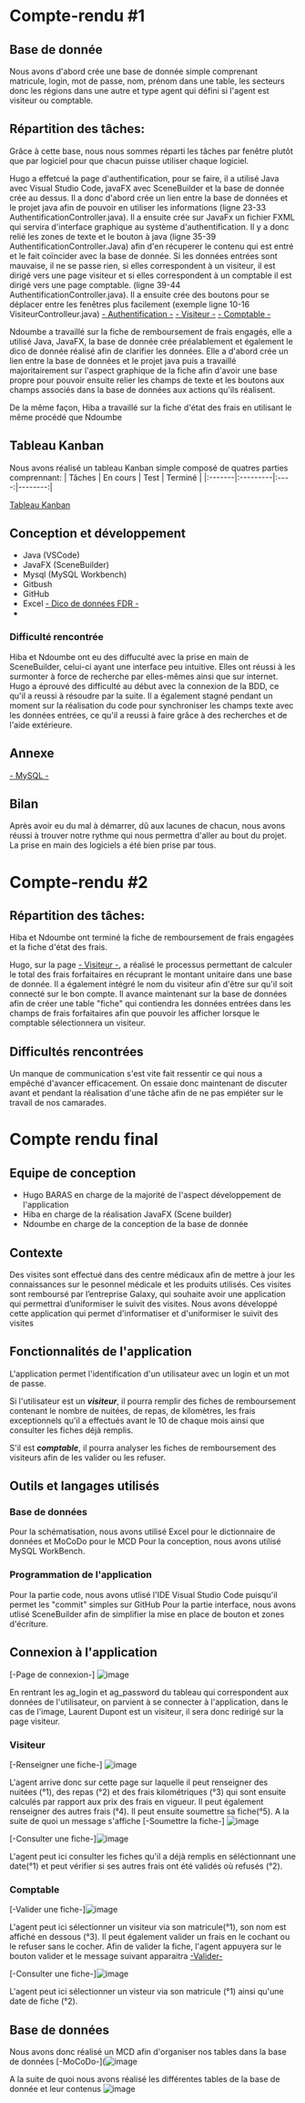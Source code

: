 # Compte-rendu #1


## Base de donnée
Nous avons d'abord crée une base de donnée simple comprenant matricule, login, mot de passe, nom, prénom dans une table, les secteurs donc les régions dans une autre et type agent qui défini si l'agent est visiteur ou comptable.



## Répartition des tâches:
Grâce à cette base, nous nous sommes réparti les tâches par fenêtre plutôt que par logiciel pour que chacun puisse utiliser chaque logiciel.

Hugo a effetcué la page d'authentification, pour se faire, il a utilisé Java avec Visual Studio Code, javaFX avec SceneBuilder et la base de donnée crée au dessus.
Il a donc d'abord crée un lien entre la base de données et le projet java afin de pouvoir en utiliser les informations (ligne 23-33 AuthentificationController.java). Il a ensuite crée sur JavaFx un fichier FXML qui servira d'interface graphique au système d'authentification. Il y a donc relié les zones de texte et le bouton à java (ligne 35-39 AuthentificationController.Java) afin d'en récuperer le contenu qui est entré et le fait coïncider avec la base de donnée. Si les données entrées sont mauvaise, il ne se passe rien, si elles correspondent à un visiteur, il est dirigé vers une page visiteur et si elles correspondent à un comptable il est dirigé vers une page comptable. (ligne 39-44 AuthentificationController.java). Il a ensuite crée des boutons pour se déplacer entre les fenêtres plus facilement (exemple ligne 10-16 VisiteurControlleur.java)
[- Authentification -](https://github.com/hugobaras/ap/blob/master/authentification.png)  [- Visiteur -](https://github.com/hugobaras/ap/blob/master/visiteur.png) [- Comptable -](https://github.com/hugobaras/ap/blob/master/camptable.png)

Ndoumbe a travaillé sur la fiche de remboursement de frais engagés, elle a utilisé Java, JavaFX, la base de donnée crée préalablement et également le dico de donnée réalisé afin de clarifier les données. Elle a d'abord crée un lien entre la base de données et le projet java puis a travaillé majoritairement sur l'aspect graphique de la fiche afin d'avoir une base propre pour pouvoir ensuite relier les champs de texte et les boutons aux champs associés dans la base de données aux actions qu'ils réalisent. 

De la même façon, Hiba a travaillé sur la fiche d'état des frais en utilisant le même procédé que Ndoumbe 


## Tableau Kanban
Nous avons réalisé un tableau Kanban simple composé de quatres parties comprennant: 
| Tâches | En cours | Test | Terminé |
|:-------|:---------|:----:|--------:|


[Tableau Kanban](https://trello.com/invite/b/rVH7JqII/9b7bd25f2113099189ab73e2ac0586d3/modele-kanban)


## Conception et développement
* Java (VSCode)
* JavaFX (SceneBuilder)
* Mysql (MySQL Workbench)
* Gitbush
* GitHub
* Excel [- Dico de données FDR -](https://github.com/hugobaras/ap/blob/master/Dico%20de%20données.xlsx)
* 
### Difficulté rencontrée
Hiba et Ndoumbe ont eu des diffuculté avec la prise en main de SceneBuilder, celui-ci ayant une interface peu intuitive. Elles ont réussi à les surmonter à force de recherche par elles-mêmes ainsi que sur internet. 
Hugo a éprouvé des difficulté au début avec la connexion de la BDD, ce qu'il a reussi à résoudre par la suite. Il a également stagné pendant un moment sur la réalisation du code pour synchroniser les champs texte avec les données entrées, ce qu'il a reussi à faire grâce à des recherches et de l'aide extérieure.


## Annexe
[- MySQL -](https://github.com/hugobaras/ap/blob/master/gsb.sql)


## Bilan
Après avoir eu du mal à démarrer, dû aux lacunes de chacun, nous avons réussi à trouver notre rythme qui nous permettra d'aller au bout du projet. La prise en main des logiciels a été bien prise par tous. 

# Compte-rendu #2

## Répartition des tâches:
Hiba et Ndoumbe ont terminé la fiche de remboursement de frais engagées et la fiche d'état des frais.

Hugo, sur la page [- Visiteur -](https://github.com/hugobaras/ap/blob/master/visiteur.png), a réalisé le processus permettant de calculer le total des frais forfaitaires en récuprant le montant unitaire dans une base de donnée. Il a également intégré le nom du visiteur afin d'être sur qu'il soit connecté sur le bon compte. 
Il avance maintenant sur la base de données afin de créer une table "fiche" qui contiendra les données entrées dans les champs de frais forfaitaires afin que pouvoir les afficher lorsque le comptable sélectionnera un visiteur. 

## Difficultés rencontrées
Un manque de communication s'est vite fait ressentir ce qui nous a empêché d'avancer efficacement. On essaie donc maintenant de discuter avant et pendant la réalisation d'une tâche afin de ne pas empiéter sur le travail de nos camarades.  


# Compte rendu final

## Equipe de conception
- Hugo BARAS en charge de la majorité de l'aspect développement de l'application
- Hiba en charge de la réalisation JavaFX (Scene builder)
- Ndoumbe en charge de la conception de la base de donnée


## Contexte
Des visites sont effectué dans des centre médicaux afin de mettre à jour les 
connaissances sur le pesonnel médicale et les produits utilisés.
Ces visites sont remboursé par l’entreprise Galaxy, qui souhaite avoir une 
application qui permettrai d’uniformiser le suivit des visites.
Nous avons développé cette application qui permet d'informatiser et d'uniformiser 
le suivit des visites

## Fonctionnalités de l'application

L'application permet l'identification d'un utilisateur avec un login et un mot de passe.

Si l'utilisateur est un ***visiteur***, il pourra remplir des fiches de remboursement contenant le nombre de nuitées, de repas, de kilomètres, les frais exceptionnels qu'il a effectués avant le 10 de chaque mois ainsi que consulter les fiches déjà remplis. 

S'il est ***comptable***, il pourra analyser les fiches de remboursement des visiteurs afin de les valider ou les refuser.

## Outils et langages utilisés

### Base de données

Pour la schématisation, nous avons utilisé Excel pour le dictionnaire de données et MoCoDo pour le MCD
Pour la conception, nous avons utilisé MySQL WorkBench.

### Programmation de l'application

Pour la partie code, nous avons utlisé l'IDE Visual Studio Code puisqu'il permet les "commit" simples sur GitHub
Pour la partie interface, nous avons utlisé SceneBuilder afin de simplifier la mise en place de bouton et zones d'écriture.

## Connexion à l'application
[-Page de connexion-]
![image](https://user-images.githubusercontent.com/98149044/168809580-3b6ee7f2-5e24-48e8-a988-89ac1d522770.png)


En rentrant les ag_login et ag_password du tableau qui correspondent aux données de l'utilisateur, on parvient à se connecter à l'application, dans le cas de l'image, Laurent Dupont est un visiteur, il sera donc redirigé sur la page visiteur. 
### Visiteur
[-Renseigner une fiche-]
![image](https://user-images.githubusercontent.com/98149044/168809659-99a1332f-cb11-4415-b658-b1fe0eeb6242.png)

L'agent arrive donc sur cette page sur laquelle il peut renseigner des nuitées (°1), des repas (°2) et des frais kilométriques (°3) qui sont ensuite calculés par rapport aux prix des frais en vigueur. Il peut également renseigner des autres frais (°4). Il peut ensuite soumettre sa fiche(°5). A la suite de quoi un message s'affiche [-Soumettre la fiche-] ![image](https://user-images.githubusercontent.com/98149044/168809718-0d3fda7e-d715-4f04-8158-b805aabd29c7.png)


[-Consulter une fiche-]![image](https://user-images.githubusercontent.com/98149044/168809816-0ca5b984-7cde-4bbc-8f42-69a569adede0.png)

L'agent peut ici consulter les fiches qu'il a déjà remplis en séléctionnant une date(°1) et peut vérifier si ses autres frais ont été validés où refusés (°2).

### Comptable
[-Valider une fiche-]![image](https://user-images.githubusercontent.com/98149044/168809866-e6c13950-d352-4e37-8533-77054cda8e1b.png)

L'agent peut ici sélectionner un visiteur via son matricule(°1), son nom est affiché en dessous (°3). Il peut également valider un frais en le cochant ou le refuser sans le cocher. Afin de valider la fiche, l'agent appuyera sur le bouton valider et le message suivant apparaitra [-Valider-](https://github.com/hugobaras/ap/blob/master/valider.png)

[-Consulter une fiche-]![image](https://user-images.githubusercontent.com/98149044/168809938-091d0d57-6cd3-4304-8d2a-8655abfdf845.png)

L'agent peut ici sélectionner un visteur via son matricule (°1) ainsi qu'une date de fiche (°2). 

## Base de données

Nous avons donc réalisé un MCD afin d'organiser nos tables dans la base de données [-MoCoDo-](![image](https://user-images.githubusercontent.com/98149044/168809980-bb8a295d-2b41-465f-b916-9ed53693ade3.png)


A la suite de quoi nous avons réalisé les différentes tables de la base de donnée et leur contenus ![image](https://user-images.githubusercontent.com/98149044/168809391-052abd6d-0d4c-489e-85c5-e768b1fd1945.png)
